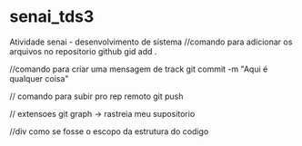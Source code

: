 # senai_tds3
Atividade  senai - desenvolvimento de sistema
//comando para adicionar os arquivos no repositorio github
gid add .

//comando para criar uma mensagem de track
git commit -m "Aqui é qualquer coisa"

// comando para subir pro rep remoto
git push

// extensoes 
git graph -> rastreia meu supositorio

//div 
como se fosse o escopo da estrutura do codigo 
